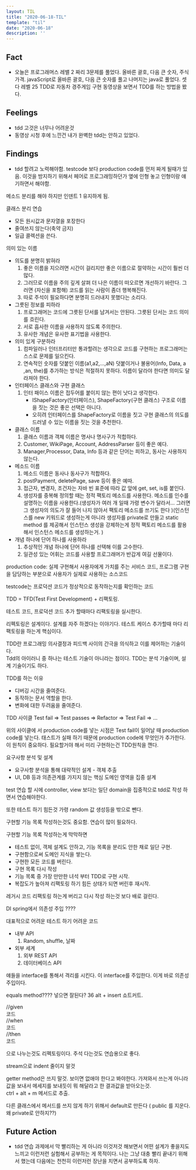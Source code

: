 ```yaml
---
layout: TIL
title: "2020-06-18-TIL"
template: "til"
date: "2020-06-18"
description: ''
---
```


## Fact

- 오늘은 프로그래머스 레밸 2 짜리 3문제를 풀었다. 올바른 괄호, 다음 큰 숫자, 주식가격. javaScript로 올바른 괄호, 다음 큰 숫자를 풀고 나머지는 java로 풀었다. 셋 다 레벨 25 TDD로 자동차 경주게임 구현 동영상을 보면서 TDD를 하는 방법을 봤다.

## Feelings

- tdd 고것은 너무나 어려운것
- 동영상 시청 후에 느낀건 내가 완벽한 tdd는 안하고 있었다.

## Findings

- tdd 할려고 노력해야함. testcode 보다 production code를 먼저 짜게 될때가 있음. 이것을 방지하기 위해서 페어로 프로그래밍하던가 옆에 인형 놓고 인형이랑 얘기하면서 해야함.

메소드 분리를 해야 하지만 인덴트 1 유지하게 됨.

클래스 분리 연습
- 모든 원시값과 문자열을 포장한다
- 줄여쓰지 않는다(축약 금지)
- 일급 콜렉션을 쓴다.

의미 있는 이름
- 의도를 분명히 밝혀라
    1. 좋은 이름을 지으려면 시간이 걸리지만 좋은 이름으로 절약하는 시간이 훨씬 더 많다.
    2. 그러므로 이름을 주의 깊게 살펴 더 나은 이름이 떠오르면 개선하기 바란다. 그러면 (자신을 포함해) 코드를 읽는 사람이 좀더 행복해진다.
    3. 따로 주석이 필요하다면 분명히 드러내지 못했다는 소리다.
- 그릇된 정보를 피하라
    1. 프로그래머는 코드에 그릇된 단서를 남겨서는 안된다. 그릇된 단서는 코드 의미를 흐린다.
    2. 서로 흡사한 이름을 사용하지 않도록 주의한다.
    3. 유사한 개념은 유사한 표기법을 사용한다.
- 의미 있게 구분하라
    1. 컴파일러나 인터프리터만 통과할려는 생각으로 코드를 구현하는 프로그래머는 스스로 문제를 일으킨다.
    2. 연속적인 숫자를 덧붙인 이름(a1,a2,...,aN) 덧붙이거나 불용어(Info, Data, a ,an, the)를 추가하는 방식은 적절하지 못하다. 이름이 달라야 한다면 의미도 달라져야 한다.
- 인터페이스 클래스와 구현 클래스
    1. 인터 패이스 이름은 접두어를 붙이지 않는 편이 낫다고 생각한다.
        - IShapeFactory(인터페이스), ShapeFactory(구현 클래스) 구조로 이름을 짓는 것은 좋은 선택은 아니다.
        - 오히려 인터페이스를 ShapeFactory로 이름을 짓고 구현 클래스의 의도를 드러낼 수 있는 이름을 짓는 것을 추천한다.
- 클래스 이름
    1. 클래스 이름과 객체 이름은 명사나 명사구가 적합하다.
    2. Customer, WikiPage, Account, AddressParser 등이 좋은 예다.
    3. Manager,Processor, Data, Info 등과 같은 단어는 피하고, 동사는 사용하지 않는다.
- 메소드 이름
    1. 메소드 이름은 동사나 동사구가 적합하다.
    2. postPayment, deletePage, save 등이 좋은 예따.
    3. 접근자, 변경자, 조건자는 자바 빈 표준에 따라 값 앞에 get, set, is를 붙인다.
    4. 생성자를 중복해 정의할 때는 정적 팩토리 메소드를 사용한다. 메소드를 인수를 설명하는 이름을 사용한다.(생성자가 여러 개 일때 가령 변수가 달라서... 그러면 그 생성자의 의도가 잘 들어 나지 않아서 팩토리 메소드를 쓰기도 한다 )(인스턴스를 new 키워드로 생성하는게 아니라 생성자를 private로 만들고 static method 를 제공해서 인스턴스 생성을 강제하는게 정적 팩토리 메소드를 활용해서 인스턴스 메소드를 생성하는거. )
- 개념 하나에 단어 하나를 사용하라
    1. 추상적인 개념 하나에 단어 하나를 선택해 이를 고수한다.
    2. 일관성 있는 어휘는 코드를 사용할 프로그래머가 반갑게 여길 선물이다.
    
production code: 실제 구현해서 사용자에게 가치를 주는 서비스 코드, 프로그램 구현을 담당하는 부분으로 사용자가 실제로 사용하는 소스코드

testcode는 프로덕션 코드가 정상적으로 동작하는지를 확인하는 코드

TDD = TFD(Test First Development) + 리팩토링.

테스트 코드, 프로덕션 코드 추가 할때마다 리팩토링을 실시한다.

리펙토링은 설계이다. 설계를 자주 하겠다는 이야기다. 테스트 케이스 추가할때 마다 리팩토링을 하는게 핵심이다. 

TDD란 프로그래밍 의사결정과 피드백 사이의 간극을 의식하고 이를 제어하는 기술이다.  
Tdd의 아이러니 중 하나는 테스트 기술이 아니라는 점이다. TDD는 분석 기술이며, 설계 기술이기도 하다.  

TDD를 하는 이유
- 디버깅 시간을 줄여준다.
- 동작하는 문서 역할을 한다.
- 변화에 대한 두려움을 줄여준다.

TDD 사이클  Test fail => Test passes => Refactor => Test Fail => ...

위의 사이클에 서 production code를 넣는 시점은 Test fail이 일어날 때 production code를 넣는다. 태스트가 실패 하기 때문에 production code에 무엇인가 추가한다. 이 원칙이 중요하다. 필요할거야 해서 미리 구현하는건 TDD원칙을 깬다.

요구사항 분석 및 설계
- 요구사항 분석을 통해 대략적인 설계 - 객체 추출
- UI, DB 등과 의존관계를 가지지 않는 핵심 도메인 영역을 집중 설계

test 연습 할 시에 controller, view 보다는 일단 domain을 집중적으로 tdd로 작성 하면서 연습해야한다.

또한 테스트 하기 힘든것 가령 random 값 생성등을 밖으로 뺀다.

구현할 기능 목록 작성하는것도 중요함. 연습이 많이 필요하다.

구현할 기능 목록 작성하는게 막막하면 
- 테스트 없이, 객체 설계도 안하고, 기능 목록을 분리도 안한 채로 일단 구현.
- 구현함으로써 도메인 지식을 쌓는다.
- 구현한 모든 코드를 버린다.
- 구현 목록 다시 작성
- 기능 목록 중 가장 만만한 녀석 부터 TDD로 구현 시작.
- 복잡도가 높아져 리팩토링 하기 힘든 상태가 되면 버린후 재시작.

레거시 코드 리팩토링 하는게 버리고 다시 작성 하는것 보다 배로 걸린다.

DI spring에서 의존성 주입 ????

대표적으로 어려운 테스트 하기 어려운 코드

- 내부 API
    1. Random, shuffle, 날짜
- 외부 세계
    1. 외부 REST API
    2. 데이터베이스 API

얘들을 interface를 통해서 격리를 시킨다. 이 interface를 주입한다. 이게 바로 의존성 주입이다. 

equals method???? 넣으면 잘된다? 36
alt + insert 쇼트커트.

//given  
코드  
//when  
코드  
//then  
코드  

으로 나누는것도 리펙토링이다.
주석 다는것도 연습용으로 좋다.

stream으로 indent 줄이지 말것

getter method은 쓰지 말것. 보이면 없애야 한다고 봐야한다. 가져와서 쓰는게 아니라 값을 보내서 메세지를 보내듯이 뭐 해달라고 한 결과값을 받아오는것.  
ctrl + alt + m 메서드로 추출.

다른 클래스에서 메서드를 쓰지 않게 하기 위해서 default로 만든다 ( public 를 지운다. 왜 private로 안하지??)

## Future Action

- tdd 연습 과제에서 막 빨리하는 게 아니라 이것저것 해보면서 어떤 설계가 좋을지도 느끼고 이런저런 실험해서 공부하는 게 목적이다. 나는 그냥 대충 빨리 끝내기 위해서 했는데 다음에는 천천히 이런저런 장난을 치면서 공부하도록 하자.
